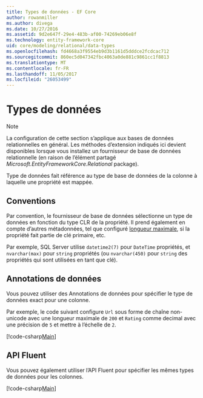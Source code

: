 ```yaml
---
title: Types de données - EF Core
author: rowanmiller
ms.author: divega
ms.date: 10/27/2016
ms.assetid: 9d2e647f-29e4-483b-af00-74269eb06e8f
ms.technology: entity-framework-core
uid: core/modeling/relational/data-types
ms.openlocfilehash: fd4668a3f9554eb9d3b1161d5dddce2fcdcac712
ms.sourcegitcommit: 860ec5d047342fbc4063a0de881c9861cc1f8813
ms.translationtype: MT
ms.contentlocale: fr-FR
ms.lasthandoff: 11/05/2017
ms.locfileid: "26053499"
---
```

# <a name="data-types"></a>Types de données

> [!NOTE]  
> La configuration de cette section s’applique aux bases de données relationnelles en général. Les méthodes d’extension indiqués ici devient disponibles lorsque vous installez un fournisseur de base de données relationnelle (en raison de l’élément partagé *Microsoft.EntityFrameworkCore.Relational* package).

Type de données fait référence au type de base de données de la colonne à laquelle une propriété est mappée.

## <a name="conventions"></a>Conventions

Par convention, le fournisseur de base de données sélectionne un type de données en fonction du type CLR de la propriété. Il prend également en compte d’autres métadonnées, tel que configuré [longueur maximale](../max-length.md), si la propriété fait partie de clé primaire, etc.

Par exemple, SQL Server utilise `datetime2(7)` pour `DateTime` propriétés, et `nvarchar(max)` pour `string` propriétés (ou `nvarchar(450)` pour `string` des propriétés qui sont utilisées en tant que clé).

## <a name="data-annotations"></a>Annotations de données

Vous pouvez utiliser des Annotations de données pour spécifier le type de données exact pour une colonne.

Par exemple, le code suivant configure `Url` sous forme de chaîne non-unicode avec une longueur maximale de `200` et `Rating` comme decimal avec une précision de `5` et mettre à l’échelle de `2`.

[!code-csharp[Main](../../../../samples/core/Modeling/DataAnnotations/Samples/Relational/DataType.cs?name=Entities&highlight=4,6)]

## <a name="fluent-api"></a>API Fluent

Vous pouvez également utiliser l’API Fluent pour spécifier les mêmes types de données pour les colonnes.

[!code-csharp[Main](../../../../samples/core/Modeling/FluentAPI/Samples/Relational/DataType.cs?name=Model&highlight=9-10)]
